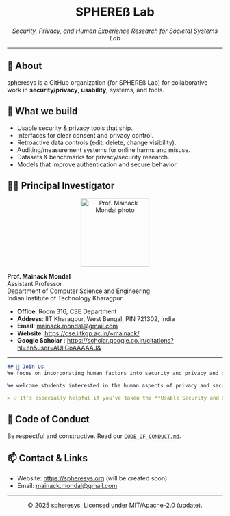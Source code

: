 <!-- profile/README.md -->

<!-- <p align="center">
  <img src="" width="72" alt="spheresys logo" />
</p> -->

<h1 align="center">SPHEREß Lab</h1>
<p align="center"><em>Security, Privacy, and Human Experience Research for Societal Systems Lab</em></p>

---

## 👋 About
spheresys is a GitHub organization (for SPHEREß Lab) for collaborative work in **security/privacy**, **usability**, systems, and tools.  

## 🚀 What we build
- Usable security & privacy tools that ship.
- Interfaces for clear consent and privacy control.
- Retroactive data controls (edit, delete, change visibility).
- Auditing/measurement systems for online harms and misuse.
- Datasets & benchmarks for privacy/security research.
- Models that improve authentication and secure behavior.


## 🧑‍🏫 Principal Investigator
<p align="center">
  <img src="https://media.licdn.com/dms/image/v2/C5603AQHSQoMs1kCJmA/profile-displayphoto-shrink_200_200/profile-displayphoto-shrink_200_200/0/1516307188140?e=1760572800&v=beta&t=iXmwolZ4mKBJRnFbdL7Yeh0RlRqUA4QPrK8DnSso_3g" width="160" alt="Prof. Mainack Mondal photo" />
</p>

**Prof. Mainack Mondal**  
Assistant Professor  
Department of Computer Science and Engineering  
Indian Institute of Technology Kharagpur  

- **Office**: Room 316, CSE Department  
- **Address**: IIT Kharagpur, West Bengal, PIN 721302, India  
- **Email**: mainack.mondal@gmail.com 
- **Website** :https://cse.iitkgp.ac.in/~mainack/
- **Google Scholar** : https://scholar.google.co.in/citations?hl=en&user=AUllGoAAAAAJ&
---

```markdown
## 🌱 Join Us
We focus on incorporating human factors into security and privacy and designing **usable** online services. Our current work builds systems that deliver practical privacy/security mechanisms for users while **minimizing abuse**.

We welcome students interested in the human aspects of privacy and security who enjoy tinkering with systems. If you are a student at **IIT Kharagpur** and feel strongly about making the digital world private and secure, please reach out by email.

> 💡 It’s especially helpful if you’ve taken the **Usable Security and Privacy** course.
```


## 📜 Code of Conduct
Be respectful and constructive. Read our [`CODE_OF_CONDUCT.md`](../CODE_OF_CONDUCT.md).

## 📫 Contact & Links
- Website: https://spheresys.org (will be created soon)  
- Email: mainack.mondal@gmail.com 

---
<p align="center">© 2025 spheresys. Licensed under MIT/Apache-2.0 (update).</p>
